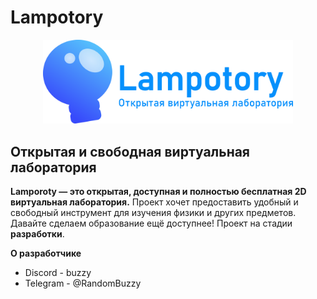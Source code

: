 # Lampotory
<p align="center">
	<img src="icons/logo.png" width="400" alt="Lampotory logo">
</p>

## Открытая и свободная виртуальная лаборатория
**Lamporoty — это открытая, доступная и полностью бесплатная 2D виртуальная лаборатория.**
Проект хочет предоставить удобный и свободный инструмент для изучения физики и других предметов.
Давайте сделаем образование ещё доступнее! Проект на стадии **разработки**.

****О разработчике****
* Discord - buzzy
* Telegram - @RandomBuzzy
